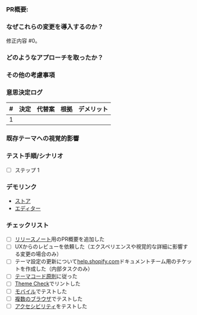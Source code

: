 ### PR概要: 

<!-- 導入する変更内容について、技術的でない用語を使って1-2文で簡潔に説明してください。どのような問題が修正されるか、またはマーチャントへのメリットについて記述してください。この内容は[themes.shopify.com](https://themes.shopify.com/themes/dawn/styles/default#ReleaseNotes)のDawnのリリースノートで使用されます。 -->


### なぜこれらの変更を導入するのか？

修正内容 #0。

### どのようなアプローチを取ったか？

### その他の考慮事項

### 意思決定ログ

| # | 決定 | 代替案 | 根拠 | デメリット |
|---|---|---|---|---|
| 1 |   |   |   |   |


### 既存テーマへの視覚的影響
<!-- この変更を含む新しいテーマバージョンにアップグレードするマーチャントに、視覚的にどのような影響があるか？ -->


### テスト手順/シナリオ
<!-- レビュアーがあなたの作業をレビューできるよう、修正に関連するすべてのテストタスクをリストアップしてください。 -->
- [ ] ステップ 1

### デモリンク
<!-- レビュアーがあなたが作業している機能を簡単にテストできるよう、事前設定されたセクションと設定を含むデモストアへのリンクを含めてください。 -->

- [ストア](url)
- [エディター](url)

### チェックリスト
- [ ] [リリースノート](https://themes.shopify.com/themes/dawn/styles/default#ReleaseNotes)用のPR概要を追加した
- [ ] UXからのレビューを依頼した（エクスペリエンスや視覚的な詳細に影響する変更の場合のみ）
- [ ] テーマ設定の更新について[help.shopify.com](https://help.shopify.com)ドキュメントチーム用のチケットを作成した（内部タスクのみ）
- [ ] [テーマコード原則](https://github.com/Shopify/dawn/blob/main/.github/CONTRIBUTING.md#theme-code-principles)に従った
- [ ] [Theme Check](https://github.com/Shopify/theme-check)でリントした
- [ ] [モバイル](https://shopify.dev/themes/store/requirements#mobile-browser-requirements)でテストした
- [ ] [複数のブラウザ](https://shopify.dev/themes/store/requirements#desktop-browser-requirements)でテストした
- [ ] [アクセシビリティ](https://shopify.dev/themes/best-practices/accessibility)をテストした
